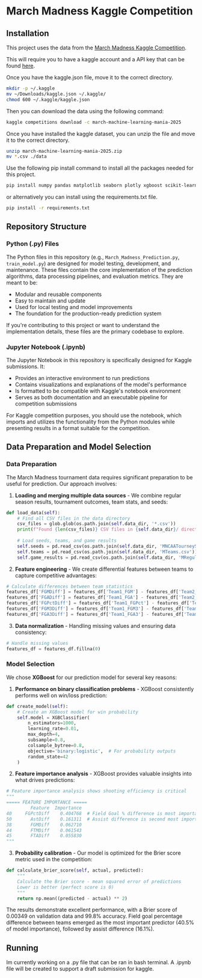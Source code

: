 # March Madness Kaggle Competition

## Installation

This project uses the data from the [March Madness Kaggle Competition](https://www.kaggle.com/competitions/march-machine-learning-mania-2025).

This will require you to have a kaggle account and a API key that can be found [here](https://www.kaggle.com/settings/).

Once you have the kaggle.json file, move it to the correct directory.

```bash
mkdir -p ~/.kaggle
mv ~/Downloads/kaggle.json ~/.kaggle/
chmod 600 ~/.kaggle/kaggle.json
```

Then you can download the data using the following command:

```bash
kaggle competitions download -c march-machine-learning-mania-2025
```

Once you have installed the kaggle dataset, you can unzip the file and move it to the correct directory.

```bash
unzip march-machine-learning-mania-2025.zip
mv *.csv ./data
```

Use the following pip install command to install all the packages needed for this project.

```bash
pip install numpy pandas matplotlib seaborn plotly xgboost scikit-learn
```

or alternatively you can install using the requirements.txt file.

```bash
pip install -r requirements.txt
```

## Repository Structure

### Python (.py) Files
The Python files in this repository (e.g., `March_Madness_Prediction.py`, `train_model.py`) are designed for model testing, development, and maintenance. These files contain the core implementation of the prediction algorithms, data processing pipelines, and evaluation metrics. They are meant to be:

- Modular and reusable components
- Easy to maintain and update
- Used for local testing and model improvements
- The foundation for the production-ready prediction system

If you're contributing to this project or want to understand the implementation details, these files are the primary codebase to explore.

### Jupyter Notebook (.ipynb)
The Jupyter Notebook in this repository is specifically designed for Kaggle submissions. It:

- Provides an interactive environment to run predictions
- Contains visualizations and explanations of the model's performance
- Is formatted to be compatible with Kaggle's notebook environment
- Serves as both documentation and an executable pipeline for competition submissions

For Kaggle competition purposes, you should use the notebook, which imports and utilizes the functionality from the Python modules while presenting results in a format suitable for the competition.

## Data Preparation and Model Selection

### Data Preparation

The March Madness tournament data requires significant preparation to be useful for prediction. Our approach involves:

1. **Loading and merging multiple data sources** - We combine regular season results, tournament outcomes, team stats, and seeds:

```python
def load_data(self):
    # Find all CSV files in the data directory
    csv_files = glob.glob(os.path.join(self.data_dir, '*.csv'))
    print(f"Found {len(csv_files)} CSV files in {self.data_dir}/ directory")
    
    # Load seeds, teams, and game results
    self.seeds = pd.read_csv(os.path.join(self.data_dir, 'MNCAATourneySeeds.csv'))
    self.teams = pd.read_csv(os.path.join(self.data_dir, 'MTeams.csv'))
    self.game_results = pd.read_csv(os.path.join(self.data_dir, 'MRegularSeasonCompactResults.csv'))
```

2. **Feature engineering** - We create differential features between teams to capture competitive advantages:

```python
# Calculate differences between team statistics
features_df['FGMDiff'] = features_df['Team1_FGM'] - features_df['Team2_FGM']
features_df['FGADiff'] = features_df['Team1_FGA'] - features_df['Team2_FGA']
features_df['FGPctDiff'] = features_df['Team1_FGPct'] - features_df['Team2_FGPct']
features_df['FGM3Diff'] = features_df['Team1_FGM3'] - features_df['Team2_FGM3']
features_df['FGA3Diff'] = features_df['Team1_FGA3'] - features_df['Team2_FGA3']
```

3. **Data normalization** - Handling missing values and ensuring data consistency:

```python
# Handle missing values
features_df = features_df.fillna(0)
```

### Model Selection

We chose **XGBoost** for our prediction model for several key reasons:

1. **Performance on binary classification problems** - XGBoost consistently performs well on win/loss prediction:

```python
def create_model(self):
    # Create an XGBoost model for win probability
    self.model = XGBClassifier(
        n_estimators=1000,
        learning_rate=0.01,
        max_depth=4,
        subsample=0.8,
        colsample_bytree=0.8,
        objective='binary:logistic',  # For probability outputs
        random_state=42
    )
```

2. **Feature importance analysis** - XGBoost provides valuable insights into what drives predictions:

```python
# Feature importance analysis shows shooting efficiency is critical
"""
===== FEATURE IMPORTANCE =====
         Feature  Importance
40     FGPctDiff    0.404768  # Field Goal % difference is most important
50       AstDiff    0.161311  # Assist difference is second most important  
38       FGMDiff    0.062710
44       FTMDiff    0.061543
45       FTADiff    0.055830
"""
```

3. **Probability calibration** - Our model is optimized for the Brier score metric used in the competition:

```python
def calculate_brier_score(self, actual, predicted):
    """
    Calculate the Brier score - mean squared error of predictions
    Lower is better (perfect score is 0)
    """
    return np.mean((predicted - actual) ** 2)
```

The results demonstrate excellent performance, with a Brier score of 0.00349 on validation data and 99.8% accuracy. Field goal percentage difference between teams emerged as the most important predictor (40.5% of model importance), followed by assist difference (16.1%).

## Running

Im currently working on a .py file that can be ran in bash terminal. A .ipynb file will be created to support a draft submission for kaggle.